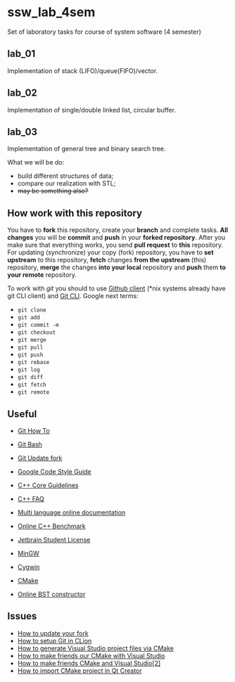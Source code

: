 # ssw_lab_4sem
Set of laboratory tasks for course of system software (4 semester)

## lab_01

Implementation of stack (LIFO)/queue(FIFO)/vector.  

## lab_02

Implementation of single/double linked list, circular buffer.  

## lab_03  

Implementation of general tree and binary search tree.  

What we will be do:

- build different structures of data;
- compare our realization with STL;
- ~~may be something also?~~

## How work with this repository

You have to **fork** this repository, create your **branch** and complete tasks. **All changes** you will be **commit** and **push** in your **forked repository**. After you make sure that everything works, you send **pull request** to **this** repository. For updating (synchronize) your copy (fork) repository, you have to **set upstream** to this repository, **fetch** changes **from the upstream** (this) repository, **merge** the changes **into your local** repository and **push** them **to your remote** repository.

To work with *git* you should to use [Github client](https://desktop.github.com/) (*nix systems already have git CLI client) and [Git CLI](https://gitforwindows.org/). Google next terms:

- `git clone`
- `git add`
- `git commit -m`
- `git checkout`
- `git merge`
- `git pull`
- `git push`
- `git rebase`
- `git log`
- `git diff`
- `git fetch`
- `git remote`



## Useful

- [Git How To](https://githowto.com/ru/setup)

- [Git Bash](https://gitforwindows.org/)

- [Git Update fork](https://help.github.com/en/articles/syncing-a-fork)

- [Google Code Style Guide](https://google.github.io/styleguide/cppguide.html)

- [C++ Core Guidelines](https://isocpp.github.io/CppCoreGuidelines/CppCoreGuidelines)

- [C++ FAQ](https://isocpp.org/faq)

- [Multi language online documentation](https://docs.w3cub.com/cpp/)

- [Online C++ Benchmark](http://quick-bench.com/)

- [Jetbrain Student License](https://www.jetbrains.com/shop/eform/students)

- [MinGW](http://mingw-w64.org/doku.php)

- [Cygwin](https://www.cygwin.com/)

- [CMake](https://cmake.org/download/)

- [Online BST constructor](https://www.cs.usfca.edu/~galles/visualization/BST.html)

  

## Issues

- [How to update your fork](https://stackoverflow.com/questions/20984802/how-can-i-keep-my-fork-in-sync-without-adding-a-separate-remote/21131381#21131381)
- [How to setup Git in CLion](https://stackoverflow.com/questions/35087523/git-exe-error-while-loading-shared-libraries-cannot-open-shared-object-file)
- [How to generate Visual Studio project files via CMake](https://preshing.com/20170511/how-to-build-a-cmake-based-project/)
- [How to make friends our CMake with Visual Studio](https://www.youtube.com/watch?v=gYmgbqGfv-8)
- [How to make friends CMake and Visual Studio[2]](https://docs.microsoft.com/ru-ru/cpp/build/cmake-projects-in-visual-studio?view=vs-2019)
- [How to import CMake project in Qt Creator](https://codeyarns.com/2016/01/26/how-to-import-cmake-project-in-qt-creator/)
